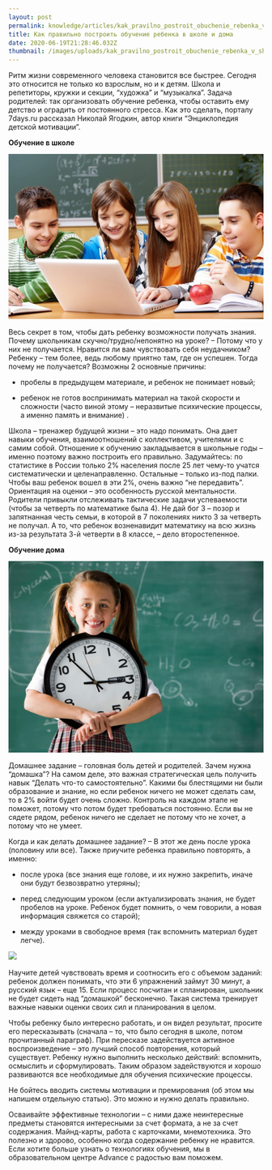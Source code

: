 ```yaml
---
layout: post
permalink: knowledge/articles/kak_pravilno_postroit_obuchenie_rebenka_v_shkole_i_doma/index.html
title: Как правильно построить обучение ребенка в школе и дома
date: 2020-06-19T21:28:46.032Z
thumbnail: /images/uploads/kak_pravilno_postroit_obuchenie_rebenka_v_shkole_i_doma-01.jpg
---
```

Ритм жизни современного человека становится все быстрее. Сегодня это относится не только ко взрослым, но и к детям. Школа и репетиторы, кружки и секции, “художка” и “музыкалка”. Задача родителей: так организовать обучение ребенка, чтобы оставить ему детство и оградить от постоянного стресса. Как это сделать, порталу 7days.ru рассказал Николай Ягодкин, автор книги “Энциклопедия детской мотивации”. 

**Обучение в школе**

![](/images/uploads/kak_pravilno_postroit_obuchenie_rebenka_v_shkole_i_doma-02.jpg)

Весь секрет в том, чтобы дать ребенку возможности получать знания. Почему школьникам скучно/трудно/непонятно на уроке? – Потому что у них не получается. Нравится ли вам чувствовать себя неудачником? Ребенку – тем более, ведь любому приятно там, где он успешен. Тогда почему не получается? Возможны 2 основные причины: 

- пробелы в предыдущем материале, и ребенок не понимает новый;

- ребенок не готов воспринимать материал на такой скорости и сложности (часто виной этому – неразвитые психические процессы, а именно память и внимание) .

Школа – тренажер будущей жизни – это надо понимать. Она дает навыки обучения, взаимоотношений с коллективом, учителями и с самим собой. Отношение к обучению закладывается в школьные годы – именно поэтому важно построить его правильно. Задумайтесь: по статистике в России только 2% населения после 25 лет чему-то учатся систематически и целенаправленно. Остальные – только из-под палки. Чтобы ваш ребенок вошел в эти 2%, очень важно “не передавить”. Ориентация на оценки – это особенность русской ментальности. Родители привыкли отслеживать тактические задачи успеваемости (чтобы за четверть по математике была 4). Не дай бог 3 – позор и запятнанная честь семьи, в которой в 7 поколениях никто 3 за четверть не получал. А то, что ребенок возненавидит математику на всю жизнь из-за результата 3-й четверти в 8 классе, – дело второстепенное. 

**Обучение дома**

![](/images/uploads/kak_pravilno_postroit_obuchenie_rebenka_v_shkole_i_doma-03.jpg)

Домашнее задание – головная боль детей и родителей. Зачем нужна “домашка”? На самом деле, это важная стратегическая цель получить навык “Делать что-то самостоятельно”. Какими бы блестящими ни были образование и знание, но если ребенок ничего не может сделать сам, то в 2% войти будет очень сложно. Контроль на каждом этапе не поможет, потому что потом будет требоваться постоянно. Если вы не сядете рядом, ребенок ничего не сделает не потому что не хочет, а потому что не умеет.

Когда и как делать домашнее задание? – В этот же день после урока (половину или все). Также приучите ребенка правильно повторять, а именно: 

- после урока (все знания еще голове, и их нужно закрепить, иначе они будут безвозвратно утеряны);

- перед следующим уроком (если актуализировать знания, не будет пробелов на уроке. Ребенок будет помнить, о чем говорили, а новая информация свяжется со старой);

- между уроками в свободное время (так вспомнить материал будет легче).

![](/images/uploads/kak_pravilno_postroit_obuchenie_rebenka_v_shkole_i_doma-04.jpg)

Научите детей чувствовать время и соотносить его с объемом заданий: ребенок должен понимать, что эти 6 упражнений займут 30 минут, а русский язык – еще 15. Если процесс посчитан и спланирован, школьник не будет сидеть над “домашкой” бесконечно. Такая система тренирует важные навыки оценки своих сил и планирования в целом.

Чтобы ребенку было интересно работать, и он видел результат, просите его пересказывать (сначала – то, что было сегодня в школе, потом прочитанный параграф). При пересказе задействуется активное воспроизведение – это лучший способ повторения, который существует. Ребенку нужно выполнить несколько действий: вспомнить, осмыслить и сформулировать. Таким образом задействуются и хорошо развиваются все необходимые для обучения психические процессы. 

Не бойтесь вводить системы мотивации и премирования (об этом мы напишем отдельную статью). Это можно и нужно делать правильно.

Осваивайте эффективные технологии – с ними даже неинтересные предметы становятся интересными за счет формата, а не за счет содержания. Майнд-карты, работа с карточками, мнемотехника. Это полезно и здорово, особенно когда содержание ребенку не нравится. Если хотите больше узнать о технологиях обучения, мы в образовательном центре Advance с радостью вам поможем.